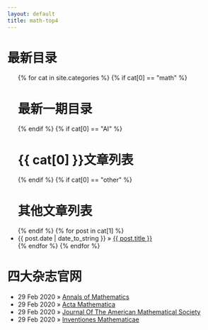 ```yaml
---
layout: default
title: math-top4
---
```


<div id="home">
  <h1> 最新目录 </h1>
  <ul class="posts">
    {% for cat in site.categories %}
      {% if cat[0] == "math" %}
        <h1> 最新一期目录 </h1>
      {% endif %}
      {% if cat[0] == "AI" %}
        <h1> {{ cat[0] }}文章列表 </h1>
      {% endif %}
      {% if cat[0] == "other" %}
        <h1> 其他文章列表 </h1>
      {% endif %}
      {% for post in cat[1] %}
        <li><span>{{ post.date | date_to_string }}</span> &raquo; <a href="{{ post.url }}">{{ post.title }}</a></li>
      {% endfor %}
    {% endfor %}
  </ul>

  <h1>四大杂志官网</h1>
  <ul class="posts">
    <li><span>29 Feb 2020</span> &raquo; <a href="http://annals.math.princeton.edu/">Annals of Mathematics</a>
    <li><span>29 Feb 2020</span> &raquo; <a href="https://www.intlpress.com/site/pub/pages/journals/items/acta/_home/_main/index.php">Acta Mathematica</a>
    <li><span>29 Feb 2020</span> &raquo; <a href="http://www.ams.org/journals/jams/all_issues.html">Journal Of The American Mathematical Society</a>
    <li><span>29 Feb 2020</span> &raquo; <a href="https://link.springer.com/journal/volumesAndIssues/222">Inventiones Mathematicae</a>
  </ul>
</div>
